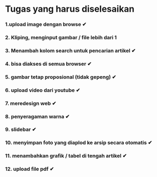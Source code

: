 
# Tugas yang harus diselesaikan

### 1.upload image dengan browse ✔
### 2. Kliping, menginput gambar / file lebih dari 1
### 3. Menambah kolom search untuk pencarian artikel ✔
### 4. bisa diakses di semua browser ✔
### 5. gambar tetap proposional (tidak gepeng) ✔
### 6. upload video dari youtube ✔
### 7. meredesign web ✔
### 8. penyeragaman warna ✔
### 9. slidebar ✔
### 10. menyimpan foto yang diaplod ke arsip secara otomatis ✔
### 11. menambahkan grafik / tabel di tengah artikel ✔
### 12. upload file pdf ✔
